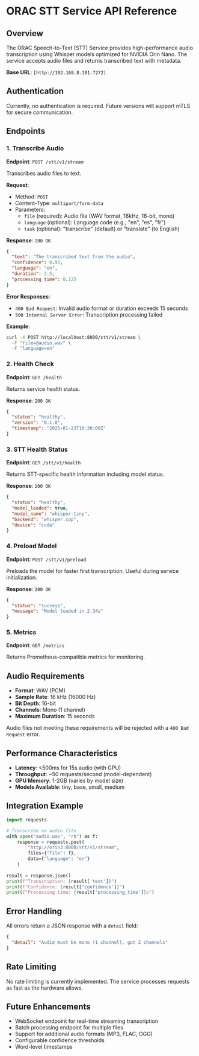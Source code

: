 # ORAC STT Service API Reference

## Overview

The ORAC Speech-to-Text (STT) Service provides high-performance audio transcription using Whisper models optimized for NVIDIA Orin Nano. The service accepts audio files and returns transcribed text with metadata.

**Base URL**: `[http://192.168.8.191:7272)`

## Authentication

Currently, no authentication is required. Future versions will support mTLS for secure communication.

## Endpoints

### 1. Transcribe Audio

**Endpoint**: `POST /stt/v1/stream`

Transcribes audio files to text.

**Request**:
- Method: `POST`
- Content-Type: `multipart/form-data`
- Parameters:
  - `file` (required): Audio file (WAV format, 16kHz, 16-bit, mono)
  - `language` (optional): Language code (e.g., "en", "es", "fr")
  - `task` (optional): "transcribe" (default) or "translate" (to English)

**Response**: `200 OK`
```json
{
  "text": "The transcribed text from the audio",
  "confidence": 0.95,
  "language": "en",
  "duration": 3.5,
  "processing_time": 0.125
}
```

**Error Responses**:
- `400 Bad Request`: Invalid audio format or duration exceeds 15 seconds
- `500 Internal Server Error`: Transcription processing failed

**Example**:
```bash
curl -X POST http://localhost:8000/stt/v1/stream \
  -F "file=@audio.wav" \
  -F "language=en"
```

### 2. Health Check

**Endpoint**: `GET /health`

Returns service health status.

**Response**: `200 OK`
```json
{
  "status": "healthy",
  "version": "0.1.0",
  "timestamp": "2025-01-23T10:30:00Z"
}
```

### 3. STT Health Status

**Endpoint**: `GET /stt/v1/health`

Returns STT-specific health information including model status.

**Response**: `200 OK`
```json
{
  "status": "healthy",
  "model_loaded": true,
  "model_name": "whisper-tiny",
  "backend": "whisper.cpp",
  "device": "cuda"
}
```

### 4. Preload Model

**Endpoint**: `POST /stt/v1/preload`

Preloads the model for faster first transcription. Useful during service initialization.

**Response**: `200 OK`
```json
{
  "status": "success",
  "message": "Model loaded in 2.34s"
}
```

### 5. Metrics

**Endpoint**: `GET /metrics`

Returns Prometheus-compatible metrics for monitoring.

## Audio Requirements

- **Format**: WAV (PCM)
- **Sample Rate**: 16 kHz (16000 Hz)
- **Bit Depth**: 16-bit
- **Channels**: Mono (1 channel)
- **Maximum Duration**: 15 seconds

Audio files not meeting these requirements will be rejected with a `400 Bad Request` error.

## Performance Characteristics

- **Latency**: <500ms for 15s audio (with GPU)
- **Throughput**: ~50 requests/second (model-dependent)
- **GPU Memory**: 1-2GB (varies by model size)
- **Models Available**: tiny, base, small, medium

## Integration Example

```python
import requests

# Transcribe an audio file
with open("audio.wav", "rb") as f:
    response = requests.post(
        "http://orin3:8000/stt/v1/stream",
        files={"file": f},
        data={"language": "en"}
    )
    
result = response.json()
print(f"Transcription: {result['text']}")
print(f"Confidence: {result['confidence']}")
print(f"Processing time: {result['processing_time']}s")
```

## Error Handling

All errors return a JSON response with a `detail` field:

```json
{
  "detail": "Audio must be mono (1 channel), got 2 channels"
}
```

## Rate Limiting

No rate limiting is currently implemented. The service processes requests as fast as the hardware allows.

## Future Enhancements

- WebSocket endpoint for real-time streaming transcription
- Batch processing endpoint for multiple files
- Support for additional audio formats (MP3, FLAC, OGG)
- Configurable confidence thresholds
- Word-level timestamps